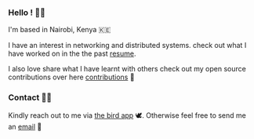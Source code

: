 ### Hello ! 👋🏾

I'm based in Nairobi, Kenya 🇰🇪

I have an interest in networking and distributed systems. check out what I have worked on in the the past [resume].

I also love share what I have learnt with others check out my open source contributions over here [contributions] 🌱



### Contact 🤙🏾

Kindly reach out to me via [the bird app] 🕊️. Otherwise feel free to send
me an [email] 📮

[email]: mailto:muathe.ndirangu@gmail.com
[the bird app]: https://twitter.com/n_d_i_r_a
[resume]: [https://docs.google.com/document/d/1e3P862F7ye0TaeJS_WiOItEuhZZkr0yVoDilE1_Cx90/edit](https://docs.google.com/document/d/1IQbc2kD3PMwrKPtNWd0kOymDkkmll7JPUwPJzh18LAA/edit?usp=sharing)https://docs.google.com/document/d/1IQbc2kD3PMwrKPtNWd0kOymDkkmll7JPUwPJzh18LAA/edit?usp=sharing
[contributions]: https://github.com/bitsexplained
